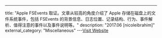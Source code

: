 ---
title: "Apple FSEvents 取证。文章从较高的角度介绍了 Apple 存储在磁盘上的文件系统事件，包括 FSEvents 的背景信息、日志位置、记录结构、行为、事件解析、值得注意的事件以及事件说明等。"
description: "2017.06 [nicoleibrahim]"
external_category: "Miscellaneous"
---[Visit Website](http://nicoleibrahim.com/apple-fsevents-forensics/)

